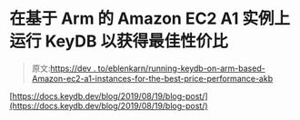 # 在基于 Arm 的 Amazon EC2 A1 实例上运行 KeyDB 以获得最佳性价比

> 原文:[https://dev . to/eblenkarn/running-keydb-on-arm-based-Amazon-ec2-a1-instances-for-the-best-price-performance-akb](https://dev.to/eblenkarn/running-keydb-on-arm-based-amazon-ec2-a1-instances-for-the-best-price-performance-akb)

[https://docs.keydb.dev/blog/2019/08/19/blog-post/](https://docs.keydb.dev/blog/2019/08/19/blog-post/)